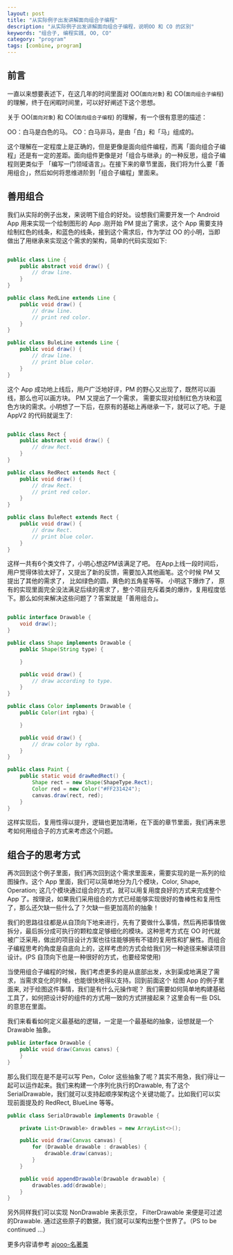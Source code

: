 ```yaml
---
layout: post
title: "从实际例子出发讲解面向组合子编程"
description: "从实际例子出发讲解面向组合子编程，说明OO 和 CO 的区别"
keywords: "组合子, 编程实践, OO, CO"
category: "program"
tags: [combine, program]
---
```



## 前言

一直以来想要表述下，在这几年的时间里面对 OO(`面向对象`) 和 CO(`面向组合子编程`) 的理解，终于在闲暇时间里，可以好好阐述下这个思想。

关于 OO(`面向对象`) 和 CO(`面向组合子编程`) 的理解，有一个很有意思的描述：

OO：白马是白色的马。
CO：白马非马，是由「白」和「马」组成的。

这个理解在一定程度上是正确的，但是更像是面向组件编程，而离「面向组合子编程」还是有一定的差距。面向组件更像是对「组合与继承」的一种反思，组合子编程则更类似于 「编写一门领域语言」。在接下来的章节里面，我们将为什么要「善用组合」，然后如何将思维进阶到「组合子编程」里面来。

<!--more-->

## 善用组合

我们从实际的例子出发，来说明下组合的好处。设想我们需要开发一个 Android App 用来实现一个绘制图形的 App .刚开始 PM 提出了需求，这个 App 需要支持绘制红色的线条，和蓝色的线条，接到这个需求后，作为学过 OO 的小明，当即做出了用继承来实现这个需求的架构，简单的代码实现如下:

```java

public class Line {
	public abstract void draw() {
		// draw line.
	}
}

public class RedLine extends Line {
	public void draw() {
		// draw line.
		// print red color.
	}
}

public class BuleLine extends Line {
	public void draw() {
		// draw line.
		// print blue color.
	}
}

```

这个 App 成功地上线后，用户广泛地好评，PM 的野心又出现了，既然可以画线，那么也可以画方块。 PM 又提出了一个需求， 需要实现对绘制红色方块和蓝色方块的需求。小明想了一下后，在原有的基础上再继承一下，就可以了吧。于是 AppV2 的代码就诞生了:

```java

public class Rect {
	public abstract void draw() {
		// draw Rect.
	}
}

public class RedRect extends Rect {
	public void draw() {
		// draw Rect.
		// print red color.
	}
}

public class BuleRect extends Rect {
	public void draw() {
		// draw Rect.
		// print blue color.
	}
}

```

这样一共有6个类文件了，小明心想这PM该满足了吧。 在App上线一段时间后，用户觉得体验太好了，又提出了新的反馈，需要加入其他画笔。这个时候 PM 又提出了其他的需求了， 比如绿色的圆，黄色的五角星等等。 小明这下爆炸了， 原有的实现里面完全没法满足后续的需求了，整个项目充斥着类的爆炸，复用程度低下。那么如何来解决这些问题了？答案就是「善用组合」。

```java

public interface Drawable {
	void draw();
}

public class Shape implements Drawable {
	public Shape(String type) {

	}

	public void draw() {
		// draw according to type.
	}
}

public class Color implements Drawable {
	public Color(int rgba) {

	}

	public void draw() {
		// draw color by rgba.
	}
}

public class Paint {
	public static void drawRedRect() {
		Shape rect = new Shape(ShapeType.Rect);
		Color red = new Color("#FF231424");
		canvas.draw(rect, red);
	}
}

```

这样实现后，复用性得以提升，逻辑也更加清晰，在下面的章节里面，我们再来思考如何用组合子的方式来考虑这个问题。

## 组合子的思考方式

再次回到这个例子里面，我们再次回到这个需求里面来，需要实现的是一系列的绘图操作。这个 App 里面，我们可以简单地分为几个模块，Color, Shape, Operation; 这几个模块通过组合的方式，就可以用复用度良好的方式来完成整个 App 了。按理说，如果我们采用组合的方式已经能够实现很好的鲁棒性和复用性了，那么还欠缺一些什么了？欠缺一些更加高阶的抽象！

我们的思路往往都是从自顶向下地来进行，先有了要做什么事情，然后再把事情做拆分，最后拆分成可执行的颗粒度足够细化的模块。这种思考方式在 OO 时代就被广泛采用，做出的项目设计方案也往往能够拥有不错的复用性和扩展性。而组合子编程思考的角度是自底向上的，这样考虑的方式会给我们另一种途径来解读项目设计。(PS 自顶向下也是一种很好的方式，也要经常使用)

当使用组合子编程的时候，我们考虑更多的是从底部出发，水到渠成地满足了需求，当需求变化的时候，也能很快地得以支持。回到前面这个 绘图 App 的例子里面来, 对于绘图这件事情，我们是有什么元操作呢？ 我们需要如何简单地构建基础工具了，如何把设计好的组件的方式用一致的方式拼接起来？这里会有一些 DSL 的意思在里面。

我们来看看如何定义最基础的逻辑，一定是一个最基础的抽象，设想就是一个 Drawable 抽象。

```java
public interface Drawable {
	public void draw(Canvas canvs) {
	}
}
```

那么我们现在是不是可以写 Pen，Color 这些抽象了呢？其实不用急，我们得让一起可以运作起来。我们来构建一个序列化执行的Drawable, 有了这个SerialDrawable，我们就可以支持起顺序架构这个关键功能了。比如我们可以实现前面提及的 RedRect, BlueLine 等等。

```java
public class SerialDrawable implements Drawable {

	private List<Drawable> drawbles = new ArrayList<>();

	public void draw(Canvas canvas) {
		for (Drawable drawable : drawables) {
			drawable.draw(canvas);
		}
	}

	public void appendDrawable(Drawable drawable) {
		drawables.add(drawable);
	}
}
```
另外同样我们可以实现 NonDrawable 来表示空， FilterDrawable 来便是可过滤的Drawable. 通过这些原子的数据，我们就可以架构出整个世界了。（PS to be continued ...）

更多内容请参考 [ajooo-名著类](http://www.blogjava.net/ajoo/category/6968.html)
